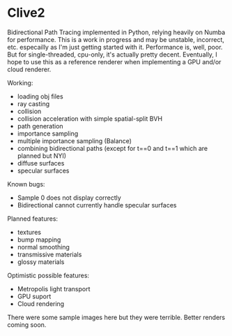 # Clive2
Bidirectional Path Tracing implemented in Python, relying heavily on Numba for performance. This is a work in progress and may be unstable, incorrect, etc. especailly as I'm just getting started with it. Performance is, well, poor. But for single-threaded, cpu-only, it's actually pretty decent. Eventually, I hope to use this as a reference renderer when implementing a GPU and/or cloud renderer.

Working:
- loading obj files
- ray casting
- collision
- collision acceleration with simple spatial-split BVH
- path generation
- importance sampling
- multiple importance sampling (Balance)
- combining bidirectional paths (except for t==0 and t==1 which are planned but NYI)
- diffuse surfaces
- specular surfaces

Known bugs:
- Sample 0 does not display correctly
- Bidirectional cannot currently handle specular surfaces

Planned features:
- textures
- bump mapping
- normal smoothing
- transmissive materials
- glossy materials

Optimistic possible features:
- Metropolis light transport
- GPU suport
- Cloud rendering

There were some sample images here but they were terrible. Better renders coming soon.
